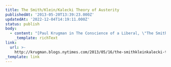 ```yaml
---
title: The Smith/Klein/Kalecki Theory of Austerity
publishedAt: '2013-05-20T13:39:23.000Z'
updatedAt: '2022-12-04T14:19:11.000Z'
status: publish
body:
  - content: "[Paul Krugman in The Conscience of a Liberal, \"The Smith/Klein/Kalecki Theory of Austerity\"](http://krugman.blogs.nytimes.com/2013/05/16/the-smithkleinkalecki-theory-of-austerity/):\n\n<ExtendedQuote>\n  What Smith didn\x92t note, somewhat surprisingly, is that his argument is very close to Naomi Klein\x92s Shock Doctrine, with its argument that elites systematically exploit disasters to push through neoliberal policies even if these policies are essentially irrelevant to the sources of disaster. I have to admit that I was predisposed to dislike Klein\x92s book when it came out, probably out of professional turf-defending and whatever \x97 but her thesis really helps explain a lot about what\x92s going on in Europe in particular.\n</ExtendedQuote>\n\nHonestly, it's about time he connected the push towards austerity with Klein's Shock Doctrine. \_It's seemed fairly obvious to me the two were connected, and he's hinted at similar issues before in arguing that the real reason for the push towards austerity is to dismantle the welfare state, not because it actually results in higher growth.\n"
    _template: richText
link:
  url: >-
    http://krugman.blogs.nytimes.com/2013/05/16/the-smithkleinkalecki-theory-of-austerity/
_template: link
---
```


